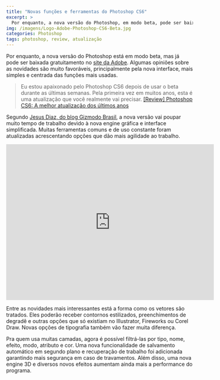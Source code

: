 ```yaml
---
title: "Novas funções e ferramentas do Photoshop CS6"
excerpt: >
  Por enquanto, a nova versão do Photoshop, em modo beta, pode ser baixada gratuitamento no site da Adobe. Algumas opiniões sobre as novidades são muito favoráveis...
img: /imagens/Logo-Adobe-Photoshop-CS6-Beta.jpg
categories: Photoshop
tags: photoshop, review, atualização
---
```


Por enquanto, a nova versão do Photoshop está em modo beta, mas já pode ser baixada gratuitamento no <a href="http://labs.adobe.com/technologies/photoshopcs6/" target="_blank">site da Adobe</a>. Algumas opiniões sobre as novidades são muito favoráveis, principalmente pela nova interface, mais simples e centrada das funções mais usadas.

> Eu estou apaixonado pelo Photoshop CS6 depois de usar o beta durante as últimas semanas. Pela primeira vez em muitos anos, esta é uma atualização que você realmente vai precisar. <a href="http://www.gizmodo.com.br/conteudo/review-photoshop-cs6-a-melhor-atualizacao-dos-ultimos-anos/" target="_blank">[Review] Photoshop CS6: A melhor atualização dos últimos anos</a>

Segundo <a href="http://www.gizmodo.com.br/conteudo/review-photoshop-cs6-a-melhor-atualizacao-dos-ultimos-anos/" target="_blank">Jesus Diaz, do blog Gizmodo Brasil</a>, a nova versão vai poupar muito tempo de trabalho devido à nova engine gráfica e interface simplificada. Muitas ferramentas comuns e de uso constante foram atualizadas acrescentando opções que dão mais agilidade ao trabalho.

<div class="wrapper">
    <div class="video-frame">
        <iframe width="560" height="420" src="http://www.youtube.com/embed/UrlsnQ32YhY" frameborder="0" allowfullscreen></iframe>
    </div>
</div>

Entre as novidades mais interessantes está a forma como os vetores são tratados. Eles poderão receber contornos estilizados, preenchimentos de degradê e outras opções que só existiam no Illustrator, Fireworks ou Corel Draw. Novas opções de tipografia também vão fazer muita diferença.

Pra quem usa muitas camadas, agora é possível filtrá-las por tipo, nome, efeito, modo, atributo e cor. Uma nova funcionalidade de salvamento automático em segundo plano e recuperação de trabalho foi adicionada garantindo mais segurança em caso de travamentos. Além disso, uma nova engine 3D e diversos novos efeitos aumentam ainda mais a performance do programa.